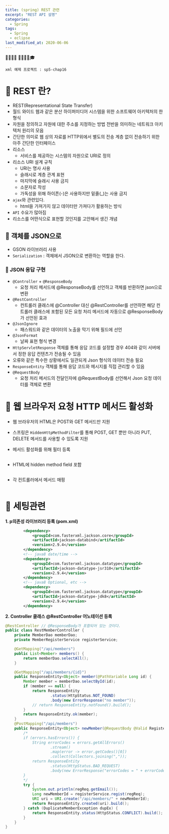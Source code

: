 ```yaml
---
title: (spring) REST 관련
excerpt: "REST API 설명"
categories:
  - Spring 
tags:
  - Spring
  - eclipse
last_modified_at: 2020-06-06
---
```


💼📝🔑⏰ 📙📓📘📒🎓

```
xml 예제 프로젝트 : sp5-chap16
```
# 💼 REST 란?
- REST(Representational State Transfer)
- 월드 와이드 웹과 같은 분산 하이퍼미디어 시스템을 위한 소프트웨어 아키텍처의 한 형식
- 자원을 정의하고 자원에 대한 주소를 지정하는 방법 전반을 의미하는 네트워크 아키텍처 원리의 모음
- 간단한 의미로 웹 상의 자료를 HTTP위에서 별도의 전송 계층 없이 전송하기 위한 아주 간단한 인터페이스
- 리소스 
	+ 서비스를 제공하는 시스템의 자원으로 URI로 정의
- 리소스 URI 설계 규칙 
	+ URI는 명사 사용 
	+ 슬래시로 계층 관계 표현 
	+ 마지막에 슬래시 사용 금지 
	+ 소문자로 작성 
	+ 가독성을 위해 하이픈(-)은 사용하지만 밑줄(_)는 사용 금지
- `ajax`와 관련있다.
	+ html을 가져가지 않고 데이터만 가져다가 활용하는 방식
- `API` 수요가 많아짐 
- 리소스를 어떤식으로 표현할 것인지를 고안해서 생긴 개념

## 📝 객체를 JSON으로
- GSON 라이브러리 사용
- `Serialization` : 객체에서 JSON으로 변환하는 역할을 한다.

### 🔑 JSON 응답 구현
- `@Controller` + `@ResponseBody`
	+ 요청 처리 메서드에 @ResponseBody를 선언하고 객체를 반환하면 json으로 변환 
- `@RestController`
	+ 컨트롤러 클래스에 @Controller 대신 @RestController를 선언하면 해당 컨트롤러 클래스에 포함된 모든 요청 처리 메서드에 자동으로 @ResponseBody가 선언된 효과
- `@JsonIgnore`
	+ 패스워드와 같은 데이터의 노출을 막기 위해 필드에 선언
- `@JsonFormat`
	+ 날짜 표현 형식 변경
- `HttpServletResponse` 객체를 통해 응답 코드를 설정할 경우 404와 같이 서버에서 정한 응답 컨텐츠가 전송될 수 있음 
- 오류와 같은 특수한 상황에서도 일관되게 Json 형식의 데이터 전송 필요 
- `ResponseEntity` 객체를 통해 응답 코드와 메시지를 직접 관리할 수 있음
- `@RequestBody`
	+ 요청 처리 메서드의 전달인자에 @RequestBody를 선언해서 Json 요청 데이터를 객체로 변환

# 💼 웹 브라우저 요청 HTTP 메서드 활성화
- 웹 브라우저의 HTML은 POST와 GET 메서드만 지원

- 스프링은 `HiddenHttpMethodFilter`를 통해 POST, GET 뿐만 아니라 PUT, DELETE 메서드를 사용할 수 있도록 지원

- 메서드 활성화를 위해 필터 등록

~~~java

~~~

- HTML에 hidden method field 포함

~~~html

~~~

- 각 컨트롤러에서 메서드 매핑

~~~java

~~~

# 💼 세팅관련
**1. p의존성 라이브러리 등록 (pom.xml)**
~~~xml
		<dependency>
			<groupId>com.fasterxml.jackson.core</groupId>
			<artifactId>jackson-databind</artifactId>
			<version>2.9.4</version>
		</dependency>
		<!-- java8 date/time -->
		<dependency>
			<groupId>com.fasterxml.jackson.datatype</groupId>
			<artifactId>jackson-datatype-jsr310</artifactId>
			<version>2.9.4</version>
		</dependency>
		<!-- java8 Optional, etc -->
		<dependency>
			<groupId>com.fasterxml.jackson.datatype</groupId>
			<artifactId>jackson-datatype-jdk8</artifactId>
			<version>2.9.4</version>
		</dependency>
~~~

**2. Controller 클래스 @RestController 어노테이션 등록**
~~~java
@RestController // @ResponseBody가 포함되어 있는 것이다.
public class RestMemberController {
	private MemberDao memberDao;
	private MemberRegisterService registerService;

	@GetMapping("/api/members")
	public List<Member> members() {
		return memberDao.selectAll();
	}

	@GetMapping("/api/members/{id}")
	public ResponseEntity<Object> member(@PathVariable Long id) {
		Member member = memberDao.selectById(id);
		if (member == null) {
			return ResponseEntity
					.status(HttpStatus.NOT_FOUND)
					.body(new ErrorResponse("no member"));
			// return ResponseEntity.notFound().build();
		}
		return ResponseEntity.ok(member);
	}
	@PostMapping("/api/members")
	public ResponseEntity<Object> newMember(@RequestBody @Valid RegisterRequest regReq /*,Errors errors */) {
		/*
		if (errors.hasErrors()) {
			String errorCodes = errors.getAllErrors()
					.stream()
					.map(error -> error.getCodes()[0])
					.collect(Collectors.joining(","));
			return ResponseEntity
					.status(HttpStatus.BAD_REQUEST)
					.body(new ErrorResponse("errorCodes = " + errorCodes));
		}
		*/
		try {
			System.out.println(regReq.getEmail());
			Long newMemberId = registerService.regist(regReq);
			URI uri = URI.create("/api/members/" + newMemberId);
			return ResponseEntity.created(uri).build();
		} catch (DuplicateMemberException dupEx) {
			return ResponseEntity.status(HttpStatus.CONFLICT).build();
		}
	}
}
~~~
